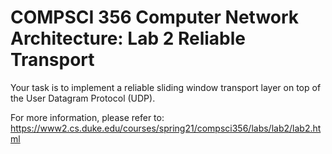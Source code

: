 # COMPSCI 356 Computer Network Architecture: Lab 2 Reliable Transport

Your task is to implement a reliable sliding window transport layer on top of the User Datagram Protocol (UDP).

For more information, please refer to: https://www2.cs.duke.edu/courses/spring21/compsci356/labs/lab2/lab2.html